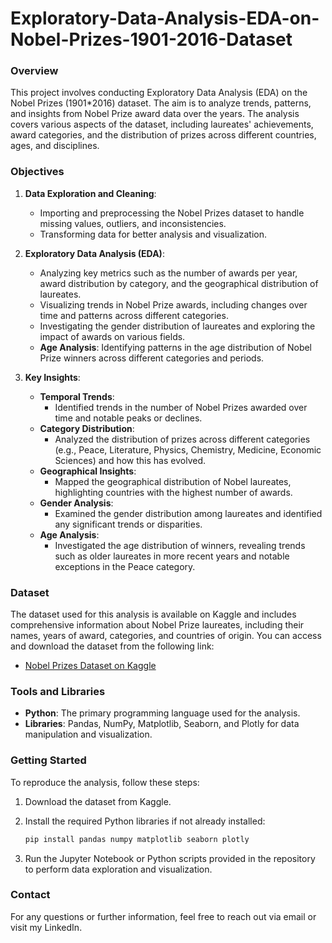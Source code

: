 # Exploratory-Data-Analysis-EDA-on-Nobel-Prizes-1901-2016-Dataset

### Overview
This project involves conducting Exploratory Data Analysis (EDA) on the Nobel Prizes (1901*2016) dataset. The aim is to analyze trends, patterns, and insights from Nobel Prize award data over the years. The analysis covers various aspects of the dataset, including laureates' achievements, award categories, and the distribution of prizes across different countries, ages, and disciplines.

### Objectives
1. **Data Exploration and Cleaning**:
   - Importing and preprocessing the Nobel Prizes dataset to handle missing values, outliers, and inconsistencies.
   - Transforming data for better analysis and visualization.
   
2. **Exploratory Data Analysis (EDA)**:
   - Analyzing key metrics such as the number of awards per year, award distribution by category, and the geographical distribution of laureates.
   - Visualizing trends in Nobel Prize awards, including changes over time and patterns across different categories.
   - Investigating the gender distribution of laureates and exploring the impact of awards on various fields.
   - **Age Analysis**: Identifying patterns in the age distribution of Nobel Prize winners across different categories and periods.

3. **Key Insights**:
   - **Temporal Trends**:
     - Identified trends in the number of Nobel Prizes awarded over time and notable peaks or declines.
   - **Category Distribution**:
     - Analyzed the distribution of prizes across different categories (e.g., Peace, Literature, Physics, Chemistry, Medicine, Economic Sciences) and how this has evolved.
   - **Geographical Insights**:
     - Mapped the geographical distribution of Nobel laureates, highlighting countries with the highest number of awards.
   - **Gender Analysis**:
     - Examined the gender distribution among laureates and identified any significant trends or disparities.
   - **Age Analysis**:
     - Investigated the age distribution of winners, revealing trends such as older laureates in more recent years and notable exceptions in the Peace category.

### Dataset
The dataset used for this analysis is available on Kaggle and includes comprehensive information about Nobel Prize laureates, including their names, years of award, categories, and countries of origin. You can access and download the dataset from the following link:
- [Nobel Prizes Dataset on Kaggle](https://www.kaggle.com/datasets/nobelfoundation/nobel-laureates)

### Tools and Libraries
- **Python**: The primary programming language used for the analysis.
- **Libraries**: Pandas, NumPy, Matplotlib, Seaborn, and Plotly for data manipulation and visualization.

### Getting Started
To reproduce the analysis, follow these steps:
1. Download the dataset from Kaggle.
2. Install the required Python libraries if not already installed:

    ```bash
    pip install pandas numpy matplotlib seaborn plotly
    ```

3. Run the Jupyter Notebook or Python scripts provided in the repository to perform data exploration and visualization.

### Contact
For any questions or further information, feel free to reach out via email or visit my LinkedIn.
